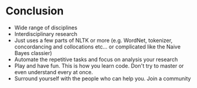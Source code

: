 # Conclusion

- Wide range of disciplines 
- Interdisciplinary research
- Just uses a few parts of NLTK or more (e.g. WordNet, tokenizer, concordancing and collocations etc... or complicated like the Naive Bayes classier)
- Automate the repetitive tasks and focus on analysis your research
- Play and have fun. This is how you learn code. Don't try to master or even understand every at once. 
- Surround yourself with the people who can help you. Join a community


